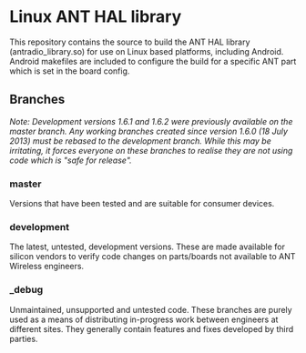 # Linux ANT HAL library #

This repository contains the source to build the ANT HAL library (antradio_library.so) for use on Linux based platforms, including Android. Android makefiles are included to configure the build for a specific ANT part which is set in the board config.

## Branches ##
*Note: Development versions 1.6.1 and 1.6.2 were previously available on the _master_ branch. Any working branches created since version 1.6.0 (18 July 2013) must be rebased to the _development_ branch. While this may be irritating, it forces everyone on these branches to realise they are not using code which is "safe for release".*

### master ###
Versions that have been tested and are suitable for consumer devices.

### development ###
The latest, untested, development versions. These are made available for silicon vendors to verify code changes on parts/boards not available to ANT Wireless engineers.

### <X>_debug ###
Unmaintained, unsupported and untested code. These branches are purely used as a means of distributing in-progress work between engineers at different sites. They generally contain features and fixes developed by third parties.

